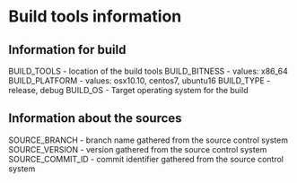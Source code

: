 # Build tools information

## Information for build

BUILD_TOOLS - location of the build tools
BUILD_BITNESS - values: x86_64
BUILD_PLATFORM - values: osx10.10, centos7, ubuntu16
BUILD_TYPE - release, debug
BUILD_OS - Target operating system for the build

## Information about the sources

SOURCE_BRANCH - branch name gathered from the source control system
SOURCE_VERSION - version gathered from the source control system
SOURCE_COMMIT_ID - commit identifier gathered from the source control system

